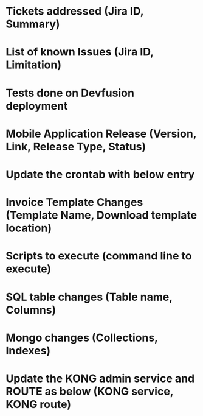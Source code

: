# Tickets addressed (Jira ID, Summary)

# List of known Issues (Jira ID, Limitation)

# Tests done on Devfusion deployment

# Mobile Application Release (Version, Link, Release Type, Status)

# Update the crontab with below entry

# Invoice Template Changes (Template Name, Download template location)

# Scripts to execute (command line to execute)

# SQL table changes (Table name, Columns)

# Mongo changes (Collections, Indexes)

# Update the KONG admin service and ROUTE as below (KONG service, KONG route)

